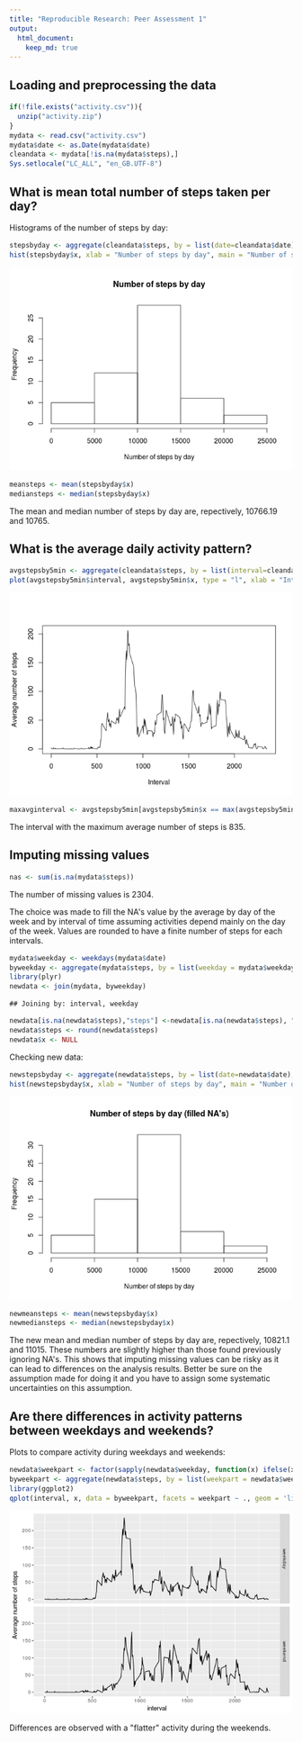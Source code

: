 ```yaml
---
title: "Reproducible Research: Peer Assessment 1"
output: 
  html_document:
    keep_md: true
---
```



## Loading and preprocessing the data


```r
if(!file.exists("activity.csv")){
  unzip("activity.zip")
}
mydata <- read.csv("activity.csv")
mydata$date <- as.Date(mydata$date)
cleandata <- mydata[!is.na(mydata$steps),]
Sys.setlocale("LC_ALL", "en_GB.UTF-8")
```

## What is mean total number of steps taken per day?

Histograms of the number of steps by day:

```r
stepsbyday <- aggregate(cleandata$steps, by = list(date=cleandata$date), FUN = sum)
hist(stepsbyday$x, xlab = "Number of steps by day", main = "Number of steps by day")
```

![](PA1_template_files/figure-html/unnamed-chunk-2-1.png)<!-- -->

```r
meansteps <- mean(stepsbyday$x)
mediansteps <- median(stepsbyday$x)
```

The mean and median number of steps by day are, repectively, 10766.19 and 10765.

## What is the average daily activity pattern?


```r
avgstepsby5min <- aggregate(cleandata$steps, by = list(interval=cleandata$interval), FUN = mean)
plot(avgstepsby5min$interval, avgstepsby5min$x, type = "l", xlab = "Interval", ylab = "Average number of steps")
```

![](PA1_template_files/figure-html/unnamed-chunk-3-1.png)<!-- -->

```r
maxavginterval <- avgstepsby5min[avgstepsby5min$x == max(avgstepsby5min$x), "interval"]
```

The interval with the maximum average number of steps is 835.

## Imputing missing values


```r
nas <- sum(is.na(mydata$steps))
```
The number of missing values is 2304.

The choice was made to fill the NA's value by the average by day of the week and by interval of time assuming activities depend mainly on the day of the week.
Values are rounded to have a finite number of steps for each intervals. 

```r
mydata$weekday <- weekdays(mydata$date)
byweekday <- aggregate(mydata$steps, by = list(weekday = mydata$weekday, interval=mydata$interval), FUN = mean, na.rm = TRUE)
library(plyr)
newdata <- join(mydata, byweekday)
```

```
## Joining by: interval, weekday
```

```r
newdata[is.na(newdata$steps),"steps"] <-newdata[is.na(newdata$steps), "steps"<-"x"]
newdata$steps <- round(newdata$steps)
newdata$x <- NULL
```

Checking new data:

```r
newstepsbyday <- aggregate(newdata$steps, by = list(date=newdata$date), FUN = sum)
hist(newstepsbyday$x, xlab = "Number of steps by day", main = "Number of steps by day (filled NA's)")
```

![](PA1_template_files/figure-html/unnamed-chunk-6-1.png)<!-- -->

```r
newmeansteps <- mean(newstepsbyday$x)
newmediansteps <- median(newstepsbyday$x)
```
The new mean and median number of steps by day are, repectively, 10821.1 and 11015.
These numbers are slightly higher than those found previously ignoring NA's.
This shows that imputing missing values can be risky as it can lead to differences on the analysis results.
Better be sure on the assumption made for doing it and you have to assign some systematic uncertainties on this assumption.

## Are there differences in activity patterns between weekdays and weekends?

Plots to compare activity during weekdays and weekends:

```r
newdata$weekpart <- factor(sapply(newdata$weekday, function(x) ifelse(x %in% c("Saturday","Sunday"), "weekend", "weekday")))
byweekpart <- aggregate(newdata$steps, by = list(weekpart = newdata$weekpart, interval=newdata$interval), FUN = mean)
library(ggplot2)
qplot(interval, x, data = byweekpart, facets = weekpart ~ ., geom = 'line', ylab = "Average number of steps")
```

![](PA1_template_files/figure-html/unnamed-chunk-7-1.png)<!-- -->

Differences are observed with a "flatter" activity during the weekends.
